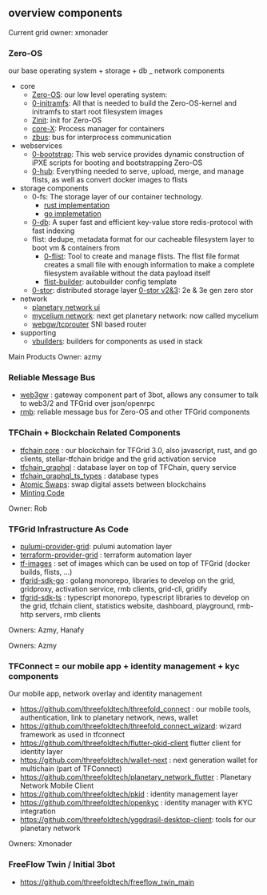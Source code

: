 ## overview components

Current grid owner: xmonader

### Zero-OS

our base operating system + storage + db _ network components

* core
    * [Zero-OS](https://github.com/threefoldtech/zos): our low level operating system: 
    * [0-initramfs](https://github.com/threefoldtech/0-initramfs): All that is needed to build the Zero-OS-kernel and initramfs to start root filesystem
    images
    * [Zinit](https://github.com/threefoldtech/zinit): init for Zero-OS
    * [core-X](https://github.com/threefoldtech/corex): Process manager for containers
    * [zbus](https://github.com/threefoldtech/zbus): bus for interprocess communication
* webservices
    * [0-bootstrap](https://github.com/threefoldtech/0-bootstrap): This web service provides dynamic construction of iPXE scripts for booting and bootstrapping Zero-OS 
    * [0-hub](https://github.com/threefoldtech/0-hub): Everything needed to serve, upload, merge, and manage flists, as well as convert docker images to flists 
* storage components
    * 0-fs: The storage layer of our container technology.
        * [rust implementation](https://github.com/threefoldtech/rfs)
        * [go implemetation](https://github.com/threefoldtech/0-fs)
    * [0-db](https://github.com/threefoldtech/0-db): A super fast and efficient key-value store redis-protocol with fast indexing
    * flist: dedupe, metadata format for our cacheable filesystem layer to boot vm & containers from
        * [0-flist](https://github.com/threefoldtech/0-flist): Tool to create and manage flists. The flist file format creates a small file with enough information to make a complete filesystem available without the data payload itself
        * [flist-builder](https://github.com/threefoldtech/flist-builder-config): autobuilder config template
    * [0-stor](https://github.com/threefoldtech/0-stor): distributed storage layer
      [0-stor v2&3](https://github.com/threefoldtech/0-stor_v2): 2e & 3e gen zero stor
* network
    * [planetary network ui](https://github.com/threefoldtech/Planetary-Network)
    * [mycelium network](https://github.com/threefoldtech/mycelium): next get planetary network: now called mycelium
    * [webgw/tcprouter](https://github.com/threefoldtech/tcprouter) SNI based router
* supporting
    * [vbuilders](https://github.com/threefoldtech/vbuilders): builders for components as used in stack 

Main Products Owner: azmy

### Reliable Message Bus

- [web3gw](https://github.com/threefoldtech/web3gw) : gateway component part of 3bot, allows any consumer to talk to web3/2 and TFGrid over json/openrpc
- [rmb](https://github.com/threefoldtech/rmb-rs): reliable message bus for Zero-OS and other TFGrid components

### TFChain + Blockchain Related Components

- [tfchain core](https://github.com/threefoldtech/tfchain) : our blockchain for TFGrid 3.0, also javascript, rust, and go clients, stellar-tfchain bridge and the grid activation service
- [tfchain_graphql](https://github.com/threefoldtech/tfchain_graphql) : database layer on top of TFChain, query service
- [tfchain_graphql_ts_types](https://github.com/threefoldtech/tfchain_graphql_ts_types) : database types
- [Atomic Swaps](https://github.com/threefoldtech/atomicswap): swap digital assets between blockchains
- [Minting Code](https://github.com/threefoldtech/minting_v3)

Owner: Rob

###  TFGrid Infrastructure As Code

- [pulumi-provider-grid](https://github.com/threefoldtech/pulumi-provider-grid): pulumi automation layer
- [terraform-provider-grid](https://github.com/threefoldtech/terraform-provider-grid) : terraform automation layer
- [tf-images](https://github.com/threefoldtech/tf-images) : set of images which can be used on top of TFGrid (docker builds, flists, ...)
- [tfgrid-sdk-go](https://github.com/threefoldtech/tfgrid-sdk-go) : golang monorepo, libraries to develop on the grid, gridproxy, activation service, rmb clients, grid-cli, gridify
- [tfgrid-sdk-ts](https://github.com/threefoldtech/tfgrid-sdk-ts) : typescript monorepo, typescript libraries to develop on the grid, tfchain client, statistics website, dashboard, playground, rmb-http servers, rmb clients

Owners: Azmy, Hanafy



Owners: Azmy

### TFConnect = our mobile app + identity management + kyc components

Our mobile app, network overlay and identity management

- https://github.com/threefoldtech/threefold_connect : our mobile tools, authentication, link to planetary network, news, wallet
- https://github.com/threefoldtech/threefold_connect_wizard: wizard framework as used in tfconnect
- https://github.com/threefoldtech/flutter-pkid-client flutter client for identity layer
- https://github.com/threefoldtech/wallet-next : next generation wallet for multichain (part of TFConnect)
- https://github.com/threefoldtech/planetary_network_flutter : Planetary Network Mobile Client
- https://github.com/threefoldtech/pkid : identity management layer
- https://github.com/threefoldtech/openkyc : identity manager with KYC integration
- https://github.com/threefoldtech/yggdrasil-desktop-client: tools for our planetary network 

Owners: Xmonader

### FreeFlow Twin / Initial 3bot

- https://github.com/threefoldtech/freeflow_twin_main

